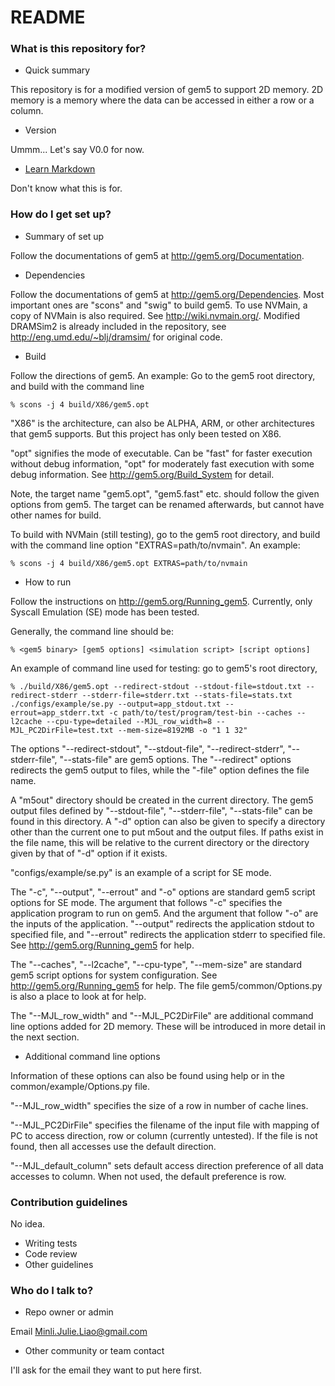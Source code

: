 # README #

### What is this repository for? ###

* Quick summary

This repository is for a modified version of gem5 to support 2D memory. 2D memory is a memory where the data can be accessed in either a row or a column.

* Version

Ummm... Let's say V0.0 for now.

* [Learn Markdown](https://bitbucket.org/tutorials/markdowndemo)

Don't know what this is for.

### How do I get set up? ###

* Summary of set up

Follow the documentations of gem5 at http://gem5.org/Documentation.

* Dependencies

Follow the documentations of gem5 at http://gem5.org/Dependencies. Most important ones are "scons" and "swig" to build gem5.
To use NVMain, a copy of NVMain is also required. See http://wiki.nvmain.org/.
Modified DRAMSim2 is already included in the repository, see http://eng.umd.edu/~blj/dramsim/ for original code.

* Build

Follow the directions of gem5. 
An example: Go to the gem5 root directory, and build with the command line

    % scons -j 4 build/X86/gem5.opt

"X86" is the architecture, can also be ALPHA, ARM, or other architectures that gem5 supports. But this project has only been tested on X86.

"opt" signifies the mode of executable. Can be "fast" for faster execution without debug information, "opt" for moderately fast execution with some debug information. See http://gem5.org/Build_System for detail.

Note, the target name "gem5.opt", "gem5.fast" etc. should follow the given options from gem5. The target can be renamed afterwards, but cannot have other names for build.

To build with NVMain (still testing), go to the gem5 root directory, and build with the command line option "EXTRAS=path/to/nvmain".
An example:

    % scons -j 4 build/X86/gem5.opt EXTRAS=path/to/nvmain

* How to run

Follow the instructions on http://gem5.org/Running_gem5. Currently, only Syscall Emulation (SE) mode has been tested. 

Generally, the command line should be:

    % <gem5 binary> [gem5 options] <simulation script> [script options]

An example of command line used for testing: go to gem5's root directory,

    % ./build/X86/gem5.opt --redirect-stdout --stdout-file=stdout.txt --redirect-stderr --stderr-file=stderr.txt --stats-file=stats.txt ./configs/example/se.py --output=app_stdout.txt --errout=app_stderr.txt -c path/to/test/program/test-bin --caches --l2cache --cpu-type=detailed --MJL_row_width=8 --MJL_PC2DirFile=test.txt --mem-size=8192MB -o "1 1 32"

The options "--redirect-stdout", "--stdout-file", "--redirect-stderr", "--stderr-file", "--stats-file" are gem5 options. The "--redirect" options redirects the gem5 output to files, while the "-file" option defines the file name.

A "m5out" directory should be created in the current directory. The gem5 output files defined by "--stdout-file", "--stderr-file", "--stats-file" can be found in this directory. A "-d" option can also be given to specify a directory other than the current one to put m5out and the output files. If paths exist in the file name, this will be relative to the current directory or the directory given by that of "-d" option if it exists.

"configs/example/se.py" is an example of a script for SE mode.

The "-c", "--output", "--errout" and "-o" options are standard gem5 script options for SE mode. The argument that follows "-c" specifies the application program to run on gem5. And the argument that follow "-o" are the inputs of the application. "--output" redirects the application stdout to specified file, and "--errout" redirects the application stderr to specified file. See http://gem5.org/Running_gem5 for help.

The "--caches", "--l2cache", "--cpu-type", "--mem-size" are standard gem5 script options for system configuration. See http://gem5.org/Running_gem5 for help. The file gem5/common/Options.py is also a place to look at for help.

The "--MJL_row_width" and "--MJL_PC2DirFile" are additional command line options added for 2D memory. These will be introduced in more detail in the next section.

* Additional command line options

Information of these options can also be found using help or in the common/example/Options.py file.

"--MJL_row_width" specifies the size of a row in number of cache lines.

"--MJL_PC2DirFile" specifies the filename of the input file with mapping of PC to access direction, row or column (currently untested). If the file is not found, then all accesses use the default direction.

"--MJL_default_column" sets default access direction preference of all data accesses to column. When not used, the default preference is row.


### Contribution guidelines ###

No idea.

* Writing tests
* Code review
* Other guidelines

### Who do I talk to? ###

* Repo owner or admin

Email Minli.Julie.Liao@gmail.com

* Other community or team contact

I'll ask for the email they want to put here first.